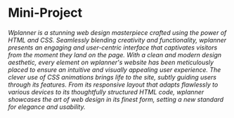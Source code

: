 # Mini-Project

###### Wplanner is a stunning web design masterpiece crafted using the power of HTML and CSS. Seamlessly blending creativity and functionality, wplanner presents an engaging and user-centric interface that captivates visitors from the moment they land on the page. With a clean and modern design aesthetic, every element on wplanner's website has been meticulously placed to ensure an intuitive and visually appealing user experience. The clever use of CSS animations brings life to the site, subtly guiding users through its features. From its responsive layout that adapts flawlessly to various devices to its thoughtfully structured HTML code, wplanner showcases the art of web design in its finest form, setting a new standard for elegance and usability.
